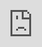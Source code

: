 ```yaml
---
layout: post
date:   2020-04-30
image: "/conflict_urbanism_sp2020/images/extractive_moz/ExtractiveUrbanism_Sites.jpg"
title:  "Extractive Urbanism: Social and Territorial Fragmentation in Mozambibque's Energy Extraction Landscape"
author: "Annie Wu, Chris Zheng, Ting Zhang, Zhou Wu"
---
```

#### Introduction  
The conflict we address is extractive urbanism, a model for development of new cities. Many places rich in natural resources have reaped great benefits by simply exploiting and exporting themselves.  

Urban construction of these places is aiming to reinforce this low-cost money-making cycle. Called extractive urbanism. Sounds exciting, but considering who exactly benefits in this capital game, stories are not so rosy.  

Africa’s urban population will almost triple in the coming 35 years, with more than 1.3 billion Africans living in cities by 2050. But the initial driving force of these urban growth, is more a desire finding fiscal reservoir from external capital, than a natural increasing demand. And it is in this particular economic form of foreign investment orientation that African cities are rising from the ground up. (Image & Charts)
Mozambique is one of the shining stars. The country's economy has taken off from relying on foreign direct investment, which is now turning into controlling domestic resources and making profits by exporting them abroad.  

Nearly 70 per cent of capital flows in exports come from the mining and mining supporting industries, logistics, energy producing, etc. And the spatial byproducts of this economic model is the rising of Mozambique's new cities. Tete, an interior city of Mozambique, which owns several largest mines. Palma in Cabo Delgado, a  future center of gas mining. Cuamba, Montepuez, Mulevala, Manica and Chibuto.  

If we spatially position large mining and mining serving companies, they are highly aligned with those rising cities.However, when we look at the nationality of these companies, only less than 40% of them are owned by Mozambican people. Taking a step closer, in terms of annual profits, most of the highest value creating ones do not belong to Mozambicans.  

And several interesting numbers need to be mentioned questioning who actually benefits from this extractive economy model. For the largest aluminum mining company Mozal in Mozambique,“Initial investment in Mozal amounted to 40% of GDP but only created around 1,500 direct jobs, with nearly one third held by foreigners (Quote)”, and “it is estimated that from the US$1.2 billion revenue posted per year, only US$200 million enters the Mozambican economy (Quote)”. And the ratio of Mozambican people living under the basic poverty line is 46.1 percent (Diagram).  

Here are parts of mega extractive projects we have mapped out in previous slides. Viewed from an altitude of 4,000 meters, these are the original seeds of Mozambican’s extractive economy and urban development.  

<div class="iframe-column"><iframe src="https://zhouwu-211.github.io/webmap_1/" style="position:absolute;top:0;left:0;width:100%;height:100%;" frameborder="0"></iframe></div>

#### City Scale Research | Moatize, Tete Province, Mozambique  
In the second chapter, we zoom into the city scale and further research on one called Moatize in Tete, which owns several largest mines. And another one is called Palma in Cabo Delgado, a potential natural gas mining center.  

**Brief Introduction of Coal Mining**  
In Mozambique, coal mining is the fastest growing industrial segment. Significant reserves of coking coal have been discovered in the Tete province, which have attracted numbers of prominent foreign mining companies.
As you can see, according to Business Monitor International report, coal production in Mozambique has been rapidly increasing since 2009. And also make Mozambique itself rank among the top 10 largest coal production and export countries in the world.

![description of image](/conflict_urbanism_sp2020/images/extractive_moz/Moatize_06.jpg)  

**Leading Companies and Their Investment in related Key Infrastructure**  
Foreign investments are not only developing mines in the country, but also constructing key infrastructure to facilitate export of mining commodities.  
As the map shows, Brazilian Company Vale Mining has invested in developing railroad projects — the Sena railroad, the Nacala corridor for transporting coal from the Moatize mine to the sea port like City Beira and Nacala for exports.  
The Cahora Bassa Dam marked in the map is another key infrastructure located in Tete Province, used to convert the Zambezi River power into electricity. Partial energy generated is then sent to mines in order to support extraction activities.  

![description of image](/conflict_urbanism_sp2020/images/extractive_moz/Moatize_01.jpg)  

**Tete Province with Exploration Licenses**  
Zooming into Tete province. Tete is a "commodity extraction frontier" rich in coal. It holds an estimated 23 billion tons of mostly untapped coal reserves, with the natural resource boom still in its early stages. Here comes the 1st major conflicts: Land Acquisition.  
Mining concessions and exploration licenses approved by the government cover around 34% of Tete province land.  
Including licenses pending approval, around 60% of the province's land are covered.  

![description of image](/conflict_urbanism_sp2020/images/extractive_moz/Moatize_02.jpg)   

**Moatize**  
Finally we come to Moatize, which is a district of Tete Province. Almost all of the district’s land is divided and licensed to FDI.  

![description of image](/conflict_urbanism_sp2020/images/extractive_moz/Moatize_03.jpg)  

**Resettlement**  
Vale Mining and Rio Tinto are major extraction companies which have been producing coal from the Moatize mine since 2011, and planned to have further expansion.// Due to the current extraction and expansion, many families have been displaced. Over a thousand families resettled approximately 60 km away from the Moatize coal mining site.  

![description of image](/conflict_urbanism_sp2020/images/extractive_moz/Moatize_04.gif)  

**Complaints**  
The local population of Tete province has suffered from the coal boom, since large-scale resettlements have been taking place since 2009. As a consequence, the communities have faced disruptions in accessing food, water and work.  
Living conditions have decreased drastically, as many farming households who had “previously been living along a river” and were therefore “self-sufficient”, have now been resettled to sites far away from the markets in Moatize, with agricultural land of  “uneven quality and unreliable access to water”. “Food insecurity and dependence on food assistance” provided by the mining companies has become a serious issue for the families.  

![description of image](/conflict_urbanism_sp2020/images/extractive_moz/Moatize_06.gif)

&nbsp;

#### City Scale Research | Cabo Delgado Province, Mozambique  
**Cabo Delgado | Revuma Gas Fields**  
In 2010, large reserves of natural gas were discovered in the Rovuma Basin, the offshore area of Cabo Delgado Province, northern Mozambique, which attracted a lot of foreign investment and will make Mozambique the third largest country of Liquefied Natural Gas (LNG). There are also future plans for pipeline and natural gas plants, yet it remains unknown who will invest in this development. However, the existing pipeline plan in Maputo is going to transport huge natural gas to South Africa.  

![description of image](/conflict_urbanism_sp2020/images/extractive_moz/Cabo_01.jpg)  

**Cabo Delgado | Licensed Gas Areas**  
The Gas Fields were divided into onshore and offshore 6 areas held by different foreign companies, and a lot of those are owned by foreign governments. In each area, Mozambique holds 10-15 percent shares, but none of the areas is operated by Mozambique. In fact, most of LNG will be shipped to those countries instead of being locally used. To support the LNG production, an onshore facility will be constructed, which is projected to influence over 10,000 People.  

![description of image](/conflict_urbanism_sp2020/images/extractive_moz/Cabo_02.jpg)  

<div class="iframe-column"><iframe src="https://tz2436.github.io/ExtractiveUrbanism/Test.html" style="position:absolute;top:0;left:0;width:100%;height:100%;" frameborder="0"></iframe></div>

**Afungi LNG Plant | Resettlement Plan**  
A Resettlement plan was made for the construction of  the LNG plant, over 500 households are expected to be physically resettled and another 1000 are expected to lose access to their economic resource. The replacement village is located at the marginal area of the plant, but the replacement agricultural land will be 10-15 km away, and there is a delay in this process while the replacement village is being constructed now.  

![description of image](/conflict_urbanism_sp2020/images/extractive_moz/Cabo_03.jpg)  

**Afungi LNG Plant | Loss of Main Source of Livelihoods**  
Among the displaced households, 51% are engaging in fishing, and in coastal villages, the number can be more than 80%. This map shows the vessel fishing and intertidal collecting points as well as the home ports. The restricted marine area will have a huge impact on those fishing grounds.  

![description of image](/conflict_urbanism_sp2020/images/extractive_moz/Cabo_04.jpg)

**Afungi LNG Plant | Development in Place**  
As part of the resettlement plan, the project promised to provide more social services to the local people, However, there are concerns that the construction of the facilities is happening much faster than that of their supporting social services, which can be true through the satellite images.  

![description of image](/conflict_urbanism_sp2020/images/extractive_moz/Cabo_05.gif)  

**Cabo Delgado | Emerging Insurgency**  
Apart from the loss of livelihoods, there are also rising security concerns about the emerging attacks since 2017. A series of attacks by Islamist extremists on the civilians have causing dozens people killed. In 2019, they started to target LNG projects. The big companies have been seeking more troops from the government for protection. The ongoing conflict between the insurgents and the military forces have been bringing more pressure to the people who already have a relatively low socio-economic background in the poorest region. People are afraid of going to their fields, and the displaced households with a far allocated field will face potential starvation.  

![description of image](/conflict_urbanism_sp2020/images/extractive_moz/Cabo_06.jpg)  

#### Infrastructure Research | Cahora Bassa Dam  
Similar to the extraction industries, large-scale supporting infrastructures in Mozambique are often built by foreign capitals. They are mostly done as a point-to-point model, in favor of lowering the cost of transportation and export of the extracted resources, thus often flying through a great area of territory without any connection to the surroundings.  

&nbsp;
&nbsp;

**Power Generation and Distribution**  
The electricity system is one of the examples. In 2014, the country generated 2,626 MW electricity, of which 79% are contributed by the hydropower at Cahora Bassa dam in Tete Province. At 187 gigawatts, Mozambique has the largest power generation potential in Southern Africa from untapped coal, hydro, gas, wind and solar resources. Mozambique is a major exporter of hydropower, coal and natural gas, with the aim of becoming southern Africa’s energy hub.
&nbsp;
On the other hand, Mozambique faces substantial challenges in reaching its goal of universal energy access. Its energy access rate is among the lowest of sub-Saharan countries. In a planned future, Mozambique will still sell most of its energy output to South Africa and the Southern African Power Pool, with only a small portion remaining for domestic consumption.

&nbsp;
![description of image](/conflict_urbanism_sp2020/images/extractive_moz/Power_GenDist.jpg)  

&nbsp;
&nbsp;

**Domestic Power Access**  
Despite the outsized energy generation, there’s a huge gap between the demand and the distribution. Extraction and export segments are among the top priorities of power supply while the whole system is struggling with the existing highly subsidized tariffs.
&nbsp;
There are 4.1 million households with no power access in Mozambique. The current access rate for residence is 29%. This number is 57% in urban areas and 15% in rural areas, yet only 36.5% of the country’s people live in a city.

&nbsp;

<iframe frameborder="0" class="juxtapose" width="100%" height="3132" src="https://cdn.knightlab.com/libs/juxtapose/latest/embed/index.html?uid=858c6230-9313-11ea-a879-0edaf8f81e27"></iframe>

**Cahora Bassa | Inbalanced Energy Distribution**  
At the heart of Mozambique’s energy system is Cahora Bassa, the giant hydroelectric dam on the Zambezi River in Tete province, opened in 1977. As a colonial legacy, this project is ﬁnanced by foreign investors and the guaranteed sale of electricity to South Africa at below-market prices, in exchange for its support in the colonial war.
&nbsp;
In the post civil war era, Cahora Bassa was taken over by the Mozambique government and rendered as a symbol of national identity - ‘o orgulho de Moçambique (the pride of Mozambique)’.
&nbsp;
But as a major source of revenue income, annually 70% of the dam’s output has been committed to South Africa’s Eskom utility under a long-term agreement through 2029. A large portion of that is later reimported to Mozambique to serve large extraction industries owned by foreign shareholders. Beyond that, the country plans to expand sales to Malawi, Zambia and Tanzania. This all happens with a majority of the domestic population still having no access to electricity.

&nbsp;
![description of image](/conflict_urbanism_sp2020/images/extractive_moz/CahoraBassa.jpg)  

&nbsp;
&nbsp;

#### Reference  
*To be Updated*
&nbsp;
&nbsp;
&nbsp;
